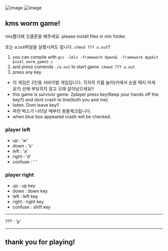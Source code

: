 ![image](https://user-images.githubusercontent.com/74590585/116998300-f370ac00-ad18-11eb-94a2-1e299980ed09.png) 
![image](https://user-images.githubusercontent.com/74590585/116998440-2dda4900-ad19-11eb-924d-59d04f2b00f3.png)
## **kms worm game!**

mlx폴더에 깃클론을 해주세요.
please install files in mlx folder.

 또는 a.out파일을 실행시켜도 됩니다. `chmod 777 a.out`!!

1. you can compile with `gcc -lmlx -framework OpenGL -framework Appkit pixel_worm_game2.c`
2. and press comends `./a.out` to start game. `chmod 777 a.out`
3. press any key.

- 이 게임은 2인용 서바이벌 게임입니다. 각자의 키를 눌러(키에서 손을 떼지 마세요!!) 선에 부딪히지 않고 오래 살아남으세요!!
- this game is survivor game. 2player press key(Keep your hands off the key!!) and dont crash to line(both you and me).
- listen. Dont leave key!!
- 파란 박스가 나타날 때부터 충돌체크됩니다.
- when blue box appeared crash will be checked. 

### player left
- up : 'w'
- down : 's'
- left : 'a'
- right : 'd'
- confuse : ' '

### player right
- up : up key
- down : down key
- left : left key
- right : right key
- confuse : shift key

___

??? : 'p'

___

## thank you for playing!
